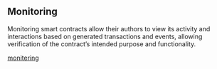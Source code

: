 ## Monitoring
Monitoring smart contracts allow their authors to view its activity and interactions based on generated transactions and events, allowing verification of the contract’s intended purpose and functionality.

[monitering](https://consensys.github.io/smart-contract-best-practices/development-recommendations/solidity-specific/event-monitoring/)

